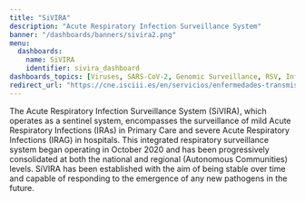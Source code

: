 ```yaml
---
title: "SiVIRA"
description: "Acute Respiratory Infection Surveillance System"
banner: "/dashboards/banners/sivira2.png"
menu:
  dashboards:
    name: SiVIRA
    identifier: sivira_dashboard
dashboards_topics: [Viruses, SARS-CoV-2, Genomic Surveillance, RSV, Influenza]
redirect_url: "https://cne.isciii.es/en/servicios/enfermedades-transmisibles/enfermedades-a-z/gripe-covid-19-y-otros-virus-respiratorios"
---
```


The Acute Respiratory Infection Surveillance System (SiVIRA), which operates as a sentinel system, encompasses the surveillance of mild Acute Respiratory Infections (IRAs) in Primary Care and severe Acute Respiratory Infections (IRAG) in hospitals. This integrated respiratory surveillance system began operating in October 2020 and has been progressively consolidated at both the national and regional (Autonomous Communities) levels. SiVIRA has been established with the aim of being stable over time and capable of responding to the emergence of any new pathogens in the future.
